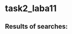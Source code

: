 # task2_laba11
## Results of searches:
<img scr="[[results.png](https://github.com/yarynas21/task2_laba11/blob/53d3f3e4527417a96ad553b0d9fe96066c152da2/results.png)](https://github.com/yarynas21/task2_laba11/blob/main/results.png)">
